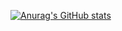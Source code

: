 [![Anurag's GitHub stats](https://github-readme-stats.vercel.app/api?username=sungjunminn)](https://github.com/깃허브아이디/github-readme-stats)
